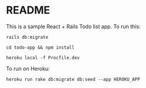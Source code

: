 # README

This is a sample React + Rails Todo list app. To run this:

```
rails db:migrate

cd todo-app && npm install

heroku local -f Procfile.dev
```

To run on Heroku:

``` 
heroku run rake db:migrate db:seed --app HEROKU_APP
